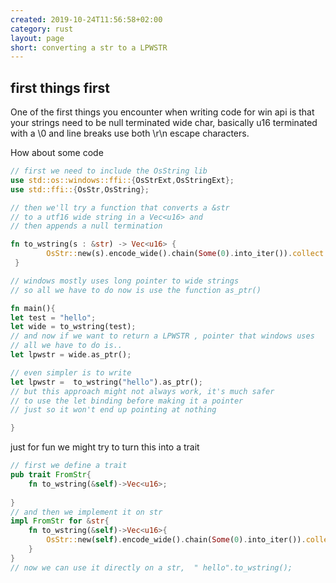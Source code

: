 ```yaml
---
created: 2019-10-24T11:56:58+02:00
category: rust
layout: page
short: converting a str to a LPWSTR
---
```


## first things first
One of the first things you encounter when writing code for win api is that your strings need to be null terminated wide char, basically u16 terminated with a \0 and line breaks use both \r\n escape characters.

How about some code
``` rust
// first we need to include the OsString lib
use std::os::windows::ffi::{OsStrExt,OsStringExt};
use std::ffi::{OsStr,OsString};

// then we'll try a function that converts a &str
// to a utf16 wide string in a Vec<u16> and
// then appends a null termination

fn to_wstring(s : &str) -> Vec<u16> {
        OsStr::new(s).encode_wide().chain(Some(0).into_iter()).collect::<Vec<u16>>()
 }

// windows mostly uses long pointer to wide strings
// so all we have to do now is use the function as_ptr()

fn main(){
let test = "hello";
let wide = to_wstring(test);
// and now if we want to return a LPWSTR , pointer that windows uses
// all we have to do is..
let lpwstr = wide.as_ptr();

// even simpler is to write
let lpwstr =  to_wstring("hello").as_ptr();
// but this approach might not always work, it's much safer
// to use the let binding before making it a pointer
// just so it won't end up pointing at nothing

}
```
just for fun we might try to turn this into a trait

~~~ rust
// first we define a trait
pub trait FromStr{
    fn to_wstring(&self)->Vec<u16>;
    
}
// and then we implement it on str
impl FromStr for &str{
    fn to_wstring(&self)->Vec<u16>{
        OsStr::new(self).encode_wide().chain(Some(0).into_iter()).collect::<Vec<u16>>()
    } 
}
// now we can use it directly on a str,  " hello".to_wstring();
~~~ 

